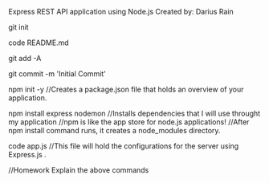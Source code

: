 Express REST API application using Node.js
Created by: Darius Rain

git init


code README.md


git add -A


git commit -m 'Initial Commit'


npm init -y //Creates a package.json file that holds an overview of your application.


npm install express nodemon //Installs dependencies that I will use throught my application
//npm is like the app store for node.js applications!
//After npm install command runs, it creates a node_modules directory. 

code app.js
//This file will hold the configurations for the server using Express.js .



//Homework Explain the above commands

